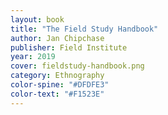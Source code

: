 ```yaml
---
layout: book 
title: "The Field Study Handbook"
author: Jan Chipchase
publisher: Field Institute
year: 2019
cover: fieldstudy-handbook.png
category: Ethnography
color-spine: "#DFDFE3"
color-text: "#F1523E"
---
```

